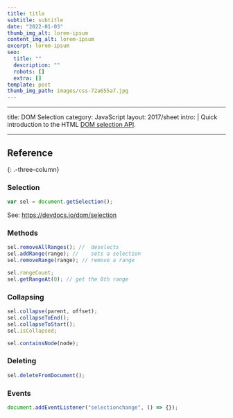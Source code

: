 ```yaml
---
title: title
subtitle: subtitle
date: "2022-01-03"
thumb_img_alt: lorem-ipsum
content_img_alt: lorem-ipsum
excerpt: lorem-ipsum
seo:
  title: ""
  description: ""
  robots: []
  extra: []
template: post
thumb_img_path: images/css-72a655a7.jpg
---
```


---

title: DOM Selection
category: JavaScript
layout: 2017/sheet
intro: |
Quick introduction to the HTML [DOM selection API](https://devdocs.io/dom/selection).

---

## Reference

{: .-three-column}

### Selection

```js
var sel = document.getSelection();
```

See: <https://devdocs.io/dom/selection>

### Methods

```js
sel.removeAllRanges(); //  deselects
sel.addRange(range); //    sets a selection
sel.removeRange(range); // remove a range
```

```js
sel.rangeCount;
sel.getRangeAt(0); // get the 0th range
```

### Collapsing

```js
sel.collapse(parent, offset);
sel.collapseToEnd();
sel.collapseToStart();
sel.isCollapsed;
```

```js
sel.containsNode(node);
```

### Deleting

```js
sel.deleteFromDocument();
```

### Events

```js
document.addEventListener("selectionchange", () => {});
```

